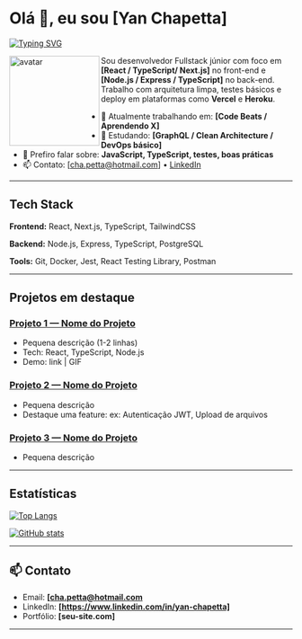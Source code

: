 <!-- substitua os placeholders entre colchetes -->


# Olá 👋, eu sou [Yan Chapetta]


[![Typing SVG](https://readme-typing-svg.demolab.com?size=24&duration=3000&color=000&background=fff&lines=Fullstack+Developer;React+|+Node.js+|+TypeScript;Open+to+Opportunities)](#)


<p>
<img align="left" width="160" src="[URL_DA_SUA_FOTO_OU_BADGE]" alt="avatar" />


Sou desenvolvedor Fullstack júnior com foco em **[React / TypeScript/ Next.js]** no front-end e **[Node.js / Express / TypeScript]** no back-end. Trabalho com arquitetura limpa, testes básicos e deploy em plataformas como **Vercel** e **Heroku**.


- 🔭 Atualmente trabalhando em: **[Code Beats / Aprendendo X]**
- 🌱 Estudando: **[GraphQL / Clean Architecture / DevOps básico]**
- 💬 Prefiro falar sobre: **JavaScript, TypeScript, testes, boas práticas**
- 📫 Contato: [cha.petta@hotmail.com] • [LinkedIn](https://www.linkedin.com/in/yan-chapetta)


</p>


---


## Tech Stack


**Frontend:** React, Next.js, TypeScript, TailwindCSS


**Backend:** Node.js, Express, TypeScript, PostgreSQL


**Tools:** Git, Docker, Jest, React Testing Library, Postman


---


## Projetos em destaque


### [Projeto 1 — Nome do Projeto](link_para_repositorio)
- Pequena descrição (1-2 linhas)
- Tech: React, TypeScript, Node.js
- Demo: link | GIF


### [Projeto 2 — Nome do Projeto](link_para_repositorio)
- Pequena descrição
- Destaque uma feature: ex: Autenticação JWT, Upload de arquivos


### [Projeto 3 — Nome do Projeto](link_para_repositorio)
- Pequena descrição


---


## Estatísticas


[![Top Langs](https://github-readme-stats.vercel.app/api/top-langs/?username=chapetta&layout=compact)](https://github.com/chapetta)


[![GitHub stats](https://github-readme-stats.vercel.app/api?username=chapetta&show_icons=true)](https://github.com/chapetta)


---


## 📫 Contato


- Email: **[cha.petta@hotmail.com**
- LinkedIn: **[https://www.linkedin.com/in/yan-chapetta]**
- Portfólio: **[seu-site.com]**


---


<!-- fim do template do profile README -->
